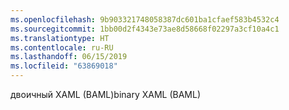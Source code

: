 ```yaml
---
ms.openlocfilehash: 9b903321748058387dc601ba1cfaef583b4532c4
ms.sourcegitcommit: 1bb00d2f4343e73ae8d58668f02297a3cf10a4c1
ms.translationtype: HT
ms.contentlocale: ru-RU
ms.lasthandoff: 06/15/2019
ms.locfileid: "63869018"
---
```

<span data-ttu-id="e7d0b-101">двоичный XAML (BAML)</span><span class="sxs-lookup"><span data-stu-id="e7d0b-101">binary XAML (BAML)</span></span>